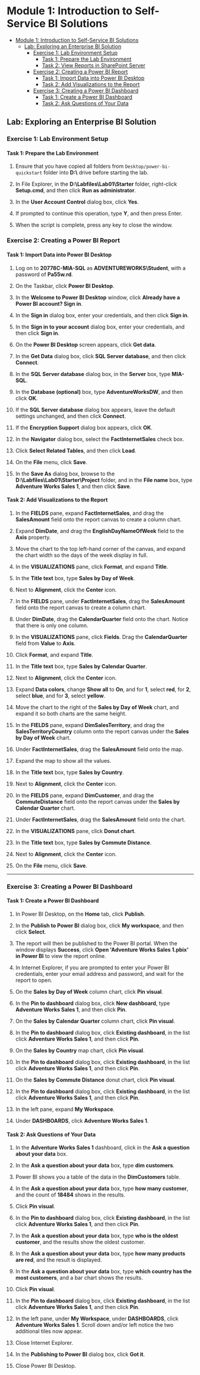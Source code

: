 # Module 1: Introduction to Self-Service BI Solutions

- [Module 1: Introduction to Self-Service BI Solutions](#module-1-introduction-to-self-service-bi-solutions)
  - [Lab: Exploring an Enterprise BI Solution](#lab-exploring-an-enterprise-bi-solution)
    - [Exercise 1: Lab Environment Setup](#exercise-1-viewing-reports)
      - [Task 1: Prepare the Lab Environment](#task-1-prepare-the-lab-environment)
      - [Task 2: View Reports in SharePoint Server](#task-2-view-reports-in-sharepoint-server)
    - [Exercise 2: Creating a Power BI Report](#exercise-2-creating-a-power-bi-report)
      - [Task 1: Import Data into Power BI Desktop](#task-1-import-data-into-power-bi-desktop)
      - [Task 2: Add Visualizations to the Report](#task-2-add-visualizations-to-the-report)
    - [Exercise 3: Creating a Power BI Dashboard](#exercise-3-creating-a-power-bi-dashboard)
      - [Task 1: Create a Power BI Dashboard](#task-1-create-a-power-bi-dashboard)
      - [Task 2: Ask Questions of Your Data](#task-2-ask-questions-of-your-data)


## Lab: Exploring an Enterprise BI Solution

### Exercise 1: Lab Environment Setup

#### Task 1: Prepare the Lab Environment

1. Ensure that you have copied all folders from `Desktop/power-bi-quickstart` folder into **D:\\** drive before starting the lab.

2. In File Explorer, in the **D:\\Labfiles\\Lab01\\Starter** folder, right-click **Setup.cmd**, and then click **Run as administrator**.

3. In the **User Account Control** dialog box, click **Yes**.

4. If prompted to continue this operation, type **Y**, and then press Enter.

5. When the script is complete, press any key to close the window.



### Exercise 2: Creating a Power BI Report

#### Task 1: Import Data into Power BI Desktop

1. Log on to **20778C-MIA-SQL** as **ADVENTUREWORKS\\Student**, with a password of **Pa55w.rd**.

2. On the Taskbar, click **Power BI Desktop**.

3. In the **Welcome to Power BI Desktop** window, click **Already have a Power BI account? Sign in**.

4. In the **Sign in** dialog box, enter your credentials, and then click **Sign in**.

5. In the **Sign in to your account** dialog box, enter your credentials, and then click **Sign in**.

6. On the **Power BI Desktop** screen appears, click **Get data**.

7. In the **Get Data** dialog box, click **SQL Server database**, and then click **Connect**.

8. In the **SQL Server database** dialog box, in the **Server** box, type **MIA-SQL**.

9. In the **Database (optional)** box, type **AdventureWorksDW**, and then click **OK**.

10. If the **SQL Server database** dialog box appears, leave the default settings unchanged, and then click **Connect**.

11. If the **Encryption Support** dialog box appears, click **OK**.

12. In the **Navigator** dialog box, select the **FactInternetSales** check box.

13. Click **Select Related Tables**, and then click **Load**.

14. On the **File** menu, click **Save**.

15. In the **Save As** dialog box, browse to the **D:\\Labfiles\\Lab01\\Starter\\Project** folder, and in the **File name** box, type **Adventure Works Sales 1**, and then click **Save**.

#### Task 2: Add Visualizations to the Report

1. In the **FIELDS** pane, expand **FactInternetSales**, and drag the **SalesAmount** field onto the report canvas to create a column chart.

2. Expand **DimDate**, and drag the **EnglishDayNameOfWeek** field to the **Axis** property.

3. Move the chart to the top left-hand corner of the canvas, and expand the chart width so the days of the week display in full.

4. In the **VISUALIZATIONS** pane, click **Format**, and expand **Title**.

5. In the **Title text** box, type **Sales by Day of Week**.

6. Next to **Alignment**, click the **Center** icon.

7. In the **FIELDS** pane, under **FactInternetSales**, drag the **SalesAmount** field onto the report canvas to create a column chart.

8. Under **DimDate**, drag the **CalendarQuarter** field onto the chart. Notice that there is only one column.

9. In the **VISUALIZATIONS** pane, click **Fields**. Drag the **CalendarQuarter** field from **Value** to **Axis**.

10. Click **Format**, and expand **Title**.

11. In the **Title text** box, type **Sales by Calendar Quarter**.

12. Next to **Alignment**, click the **Center** icon.

13. Expand **Data colors**, change **Show all** to **On**, and for **1**, select **red**, for **2**, select **blue**, and for **3**, select **yellow**.

14. Move the chart to the right of the **Sales by Day of Week** chart, and expand it so both charts are the same height.

15. In the **FIELDS** pane, expand **DimSalesTerritory**, and drag the **SalesTerritoryCountry** column onto the report canvas under the **Sales by Day of Week** chart.

16. Under **FactInternetSales**, drag the **SalesAmount** field onto the map.

17. Expand the map to show all the values.

18. In the **Title text** box, type **Sales by Country**.

19. Next to **Alignment**, click the **Center** icon.

20. In the **FIELDS** pane, expand **DimCustomer**, and drag the **CommuteDistance** field onto the report canvas under the **Sales by Calendar Quarter** chart.

21. Under **FactInternetSales**, drag the **SalesAmount** field onto the chart.

22. In the **VISUALIZATIONS** pane, click **Donut chart**.

23. In the **Title text** box, type **Sales by Commute Distance**.

24. Next to **Alignment**, click the **Center** icon.

25. On the **File** menu, click **Save**.

---

### Exercise 3: Creating a Power BI Dashboard

#### Task 1: Create a Power BI Dashboard

1. In Power BI Desktop, on the **Home** tab, click **Publish**.

2. In the **Publish to Power BI** dialog box, click **My workspace**, and then click **Select**.

3. The report will then be published to the Power BI portal. When the window displays **Success**, click **Open \'Adventure Works Sales 1.pbix\' in Power BI** to view the report online.

4. In Internet Explorer, if you are prompted to enter your Power BI credentials, enter your email address and password, and wait for the report to open.

5. On the **Sales by Day of Week** column chart, click **Pin visual**.

6. In the **Pin to dashboard** dialog box, click **New dashboard**, type **Adventure Works Sales 1**, and then click **Pin**.

7. On the **Sales by Calendar Quarter** column chart, click **Pin visual**.

8. In the **Pin to dashboard** dialog box, click **Existing dashboard**, in the list click **Adventure Works Sales 1**, and then click **Pin**.

9. On the **Sales by Country** map chart, click **Pin visual**.

10. In the **Pin to dashboard** dialog box, click **Existing dashboard**, in the list click **Adventure Works Sales 1**, and then click **Pin**.

11. On the **Sales by Commute Distance** donut chart, click **Pin visual**.

12. In the **Pin to dashboard** dialog box, click **Existing dashboard**, in the list click **Adventure Works Sales 1**, and then click **Pin**.

13. In the left pane, expand **My Workspace**.

14. Under **DASHBOARDS**, click **Adventure Works Sales 1**.

#### Task 2: Ask Questions of Your Data

1. In the **Adventure Works Sales 1** dashboard, click in the **Ask a question about your data** box.

2. In the **Ask a question about your data** box, type **dim customers**.

3. Power BI shows you a table of the data in the **DimCustomers** table.

4. In the **Ask a question about your data** box, type **how many customer**, and the count of **18484** shows in the results.

5. Click **Pin visual**.

6. In the **Pin to dashboard** dialog box, click **Existing dashboard**, in the list click **Adventure Works Sales 1**, and then click **Pin**.

7. In the **Ask a question about your data** box, type **who is the oldest customer**, and the results show the oldest customer.

8. In the **Ask a question about your data** box, type **how many products are red**, and the result is displayed.

9. In the **Ask a question about your data** box, type **which country has the most customers**, and a bar chart shows the results.

10. Click **Pin visual**.

11. In the **Pin to dashboard** dialog box, click **Existing dashboard**, in the list click **Adventure Works Sales 1**, and then click **Pin**.

12. In the left pane, under **My Workspace**, under **DASHBOARDS**, click **Adventure Works Sales 1**. Scroll down and/or left notice the two additional tiles now appear.

13. Close Internet Explorer.

14. In the **Publishing to Power BI** dialog box, click **Got it**.

15. Close Power BI Desktop.

